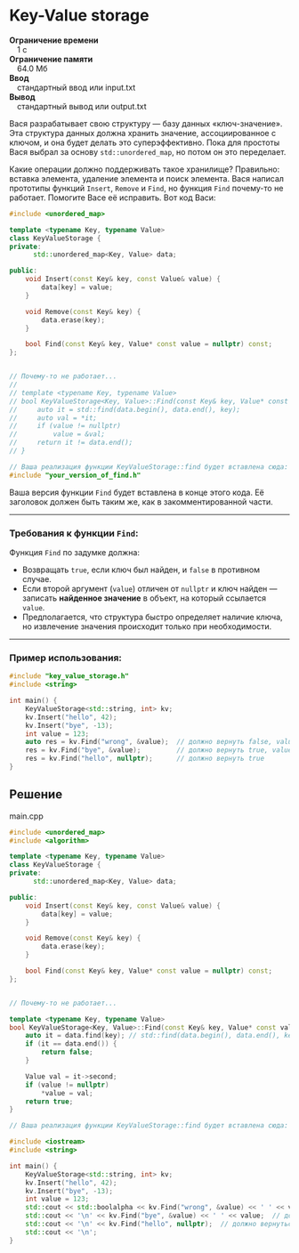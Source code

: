 # Key-Value storage

**Ограничение времени**  
 1 с  
**Ограничение памяти**  
 64.0 Мб  
**Ввод**  
 стандартный ввод или input.txt  
**Вывод**  
 стандартный вывод или output.txt  

Вася разрабатывает свою структуру — базу данных «ключ-значение». Эта структура данных должна хранить значение, ассоциированное с ключом, и она будет делать это суперэффективно. Пока для простоты Вася выбрал за основу `std::unordered_map`, но потом он это переделает.

Какие операции должно поддерживать такое хранилище? Правильно: вставка элемента, удаление элемента и поиск элемента. Вася написал прототипы функций `Insert`, `Remove` и `Find`, но функция `Find` почему-то не работает. Помогите Васе её исправить. Вот код Васи:

```cpp
#include <unordered_map>

template <typename Key, typename Value>
class KeyValueStorage {
private:
      std::unordered_map<Key, Value> data;

public:
    void Insert(const Key& key, const Value& value) {
        data[key] = value;
    }

    void Remove(const Key& key) {
        data.erase(key);
    }

    bool Find(const Key& key, Value* const value = nullptr) const;
};


// Почему-то не работает...
//
// template <typename Key, typename Value>
// bool KeyValueStorage<Key, Value>::Find(const Key& key, Value* const value) const {
//     auto it = std::find(data.begin(), data.end(), key);
//     auto val = *it;
//     if (value != nullptr)
//         value = &val;
//     return it != data.end();
// }

// Ваша реализация функции KeyValueStorage::find будет вставлена сюда:
#include "your_version_of_find.h"
```

Ваша версия функции `Find` будет вставлена в конце этого кода. Её заголовок должен быть таким же, как в закомментированной части.

---

### Требования к функции `Find`:

Функция `Find` по задумке должна:

- Возвращать `true`, если ключ был найден, и `false` в противном случае.
- Если второй аргумент (`value`) отличен от `nullptr` и ключ найден — записать **найденное значение** в объект, на который ссылается `value`.
- Предполагается, что структура быстро определяет наличие ключа, но извлечение значения происходит только при необходимости.

---

### Пример использования:

```cpp
#include "key_value_storage.h"
#include <string>

int main() {
    KeyValueStorage<std::string, int> kv;
    kv.Insert("hello", 42);
    kv.Insert("bye", -13);
    int value = 123;
    auto res = kv.Find("wrong", &value);  // должно вернуть false, value не меняется
    res = kv.Find("bye", &value);         // должно вернуть true, value = -13
    res = kv.Find("hello", nullptr);      // должно вернуть true
}
```
## Решение

main.cpp
```cpp
#include <unordered_map>
#include <algorithm>

template <typename Key, typename Value>
class KeyValueStorage {
private:
      std::unordered_map<Key, Value> data;

public:
    void Insert(const Key& key, const Value& value) {
        data[key] = value;
    }

    void Remove(const Key& key) {
        data.erase(key);
    }

    bool Find(const Key& key, Value* const value = nullptr) const;
};


// Почему-то не работает...

template <typename Key, typename Value>
bool KeyValueStorage<Key, Value>::Find(const Key& key, Value* const value) const {
    auto it = data.find(key); // std::find(data.begin(), data.end(), key);
    if (it == data.end()) {
        return false;
    }

    Value val = it->second;
    if (value != nullptr)
        *value = val;
    return true;
}

// Ваша реализация функции KeyValueStorage::find будет вставлена сюда:

#include <iostream>
#include <string>

int main() {
    KeyValueStorage<std::string, int> kv;
    kv.Insert("hello", 42);
    kv.Insert("bye", -13);
    int value = 123;
    std::cout << std::boolalpha << kv.Find("wrong", &value) << ' ' << value;  // должно вернуться false, а value не должен меняться
    std::cout << '\n' << kv.Find("bye", &value) << ' ' << value;  // должно вернуться true, в value должно быть -13
    std::cout << '\n' << kv.Find("hello", nullptr);  // должно вернуться true
    std::cout << '\n';
}
```

